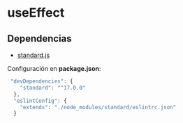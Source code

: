 # useEffect


## Dependencias

- [standard.js](https://standardjs.com)

Configuración en __package.json__:

```js
 "devDependencies": {
    "standard": "^17.0.0"
  },
  "eslintConfig": {
    "extends": "./node_modules/standard/eslintrc.json"
  }
```
